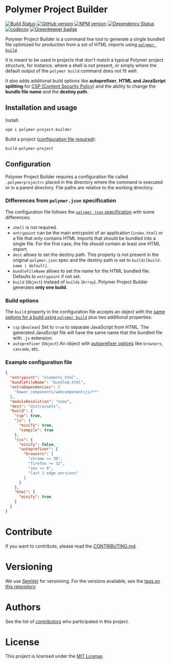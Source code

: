 # Polymer Project Builder

[![Build Status](https://travis-ci.com/BBVAEngineering/polymer-project-builder.svg?branch=master)](https://travis-ci.com/BBVAEngineering/polymer-project-builder)
[![GitHub version](https://badge.fury.io/gh/BBVAEngineering%2Fpolymer-project-builder.svg)](https://badge.fury.io/gh/BBVAEngineering%2Fpolymer-project-builder)
[![NPM version](https://badge.fury.io/js/polymer-project-builder.svg)](https://badge.fury.io/js/polymer-project-builder)
[![Dependency Status](https://david-dm.org/BBVAEngineering/polymer-project-builder.svg)](https://david-dm.org/BBVAEngineering/polymer-project-builder)
[![codecov](https://codecov.io/gh/BBVAEngineering/polymer-project-builder/branch/master/graph/badge.svg)](https://codecov.io/gh/BBVAEngineering/polymer-project-builder)
[![Greenkeeper badge](https://badges.greenkeeper.io/BBVAEngineering/polymer-project-builder.svg)](https://greenkeeper.io/)

Polymer Project Builder is a command line tool to generate a single bundled file optimized for production from a set of HTML imports using [`polymer build`](https://polymer-library.polymer-project.org/2.0/docs/apps/build-for-production). 

It is meant to be used in projects that don't match a typical Polymer project structure, for instance, where a shell is not present, or simply where the default output of the `polymer build` command does not fit well.

It also adds additional build options like **autoprefixer**, **HTML and JavaScript splitting** for [CSP (Content Security Policy)](https://developers.google.com/web/fundamentals/security/csp/) and the ability to change the **bundle file name** and the **destiny path**.

## Installation and usage

Install:

```
npm i polymer-project-builder
```

Build a project ([configuration file required](#configuration)):

```
build-polymer-project
```

## Configuration

Polymer Project Builder requires a configuration file called `.polymerprojectrc` placed in the directory where the command is executed or in a parent directory. File paths are relative to the working directory.

### Differences from `polymer.json` specification

The configuration file follows the [`polymer.json` specification](https://polymer-library.polymer-project.org/2.0/docs/tools/polymer-json) with some differences:

- `shell` is not required.
- `entrypoint` can be the main entrypoint of an application (`index.html`) or a file that only contains HTML imports that should be bundled into a single file. For the first case, the file should contain at least one HTML import.
- `dest` allows to set the destiny path. This property is not present in the original `polymer.json` spec and the destiny path is set to `build/[build-name | default]`.
- `bundleFileName` allows to set the name for the HTML bundled file. Defaults to `entrypoint` if not set.
- `build` (`Object`) instead of `builds` (`Array`). Polymer Project Builder generates **only one build**.

### Build options

The `build` property in the configuration file accepts an object with the [same options for a build using `polymer build`](https://polymer-library.polymer-project.org/2.0/docs/tools/polymer-json#builds) plus two additional properties:

- `csp` (`Boolean`) Set to `true` to separate JavaScript from HTML. The generated JavaScript file will have the same name that the bundled file with `.js` extension.
- `autoprefixer` (`Object`) An object with [autoprefixer options](https://github.com/postcss/autoprefixer#options) like `browsers`, `cascade`, etc.

### Example configuration file

```json
{
  "entrypoint": "elements.html",
  "bundleFileName": "bundled.html",
  "extraDependencies": [
    "bower_components/webcomponentsjs/**"
  ],
  "moduleResolution": "none",
  "dest": "dist/assets",
  "build": {
    "csp": true,
    "js": {
      "minify": true,
      "compile": true
    },
    "css": {
      "minify": false,
      "autoprefixer": {
        "browsers": [
          "chrome >= 30",
          "firefox >= 32",
          "ios >= 9",
          "last 1 edge versions"
        ]
      }
    },
    "html": {
      "minify": true
    }
  }
}
```

# Contribute

If you want to contribute, please read the [CONTRIBUTING.md](CONTRIBUTING.md).


# Versioning

We use [SemVer](http://semver.org/) for versioning. For the versions available, see the [tags on this repository](https://github.com/BBVAEngineering/polymer-project-builder/tags).


# Authors

See the list of [contributors](https://github.com/BBVAEngineering/polymer-project-builder/graphs/contributors) who participated in this project.


# License

This project is licensed under the [MIT License](LICENSE.md).
